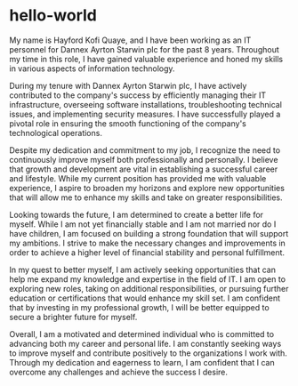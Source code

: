 # hello-world

My name is Hayford Kofi Quaye, and I have been working as an IT personnel for Dannex Ayrton Starwin plc for the past 8 years. Throughout my time in this role, I have gained valuable experience and honed my skills in various aspects of information technology.

During my tenure with Dannex Ayrton Starwin plc, I have actively contributed to the company's success by efficiently managing their IT infrastructure, overseeing software installations, troubleshooting technical issues, and implementing security measures. I have successfully played a pivotal role in ensuring the smooth functioning of the company's technological operations.

Despite my dedication and commitment to my job, I recognize the need to continuously improve myself both professionally and personally. I believe that growth and development are vital in establishing a successful career and lifestyle. While my current position has provided me with valuable experience, I aspire to broaden my horizons and explore new opportunities that will allow me to enhance my skills and take on greater responsibilities.

Looking towards the future, I am determined to create a better life for myself. While I am not yet financially stable and I am not married nor do I have children, I am focused on building a strong foundation that will support my ambitions. I strive to make the necessary changes and improvements in order to achieve a higher level of financial stability and personal fulfillment.

In my quest to better myself, I am actively seeking opportunities that can help me expand my knowledge and expertise in the field of IT. I am open to exploring new roles, taking on additional responsibilities, or pursuing further education or certifications that would enhance my skill set. I am confident that by investing in my professional growth, I will be better equipped to secure a brighter future for myself.

Overall, I am a motivated and determined individual who is committed to advancing both my career and personal life. I am constantly seeking ways to improve myself and contribute positively to the organizations I work with. Through my dedication and eagerness to learn, I am confident that I can overcome any challenges and achieve the success I desire.
